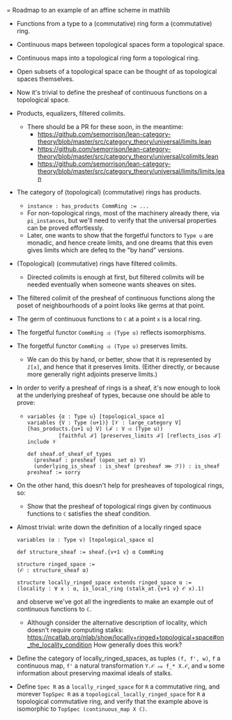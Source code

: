 = Roadmap to an example of an affine scheme in mathlib

* Functions from a type to a (commutative) ring form a (commutative) ring.
* Continuous maps between topological spaces form a topological space.
* Continuous maps into a topological ring form a topological ring.

* Open subsets of a topological space can be thought of as topological spaces themselves.

* Now it's trivial to define the presheaf of continuous functions on a topological space.

* Products, equalizers, filtered colimits.
  * There should be a PR for these soon, in the meantime:
    * https://github.com/semorrison/lean-category-theory/blob/master/src/category_theory/universal/limits.lean
    * https://github.com/semorrison/lean-category-theory/blob/master/src/category_theory/universal/colimits.lean
    * https://github.com/semorrison/lean-category-theory/blob/master/src/category_theory/universal/limits/limits.lean

* The category of (topological) (commutative) rings has products.
  * `instance : has_products CommRing := ...`
  * For non-topological rings, most of the machinery already there, via `pi_instances`, but we'll 
    need to verify that the universal properties can be proved effortlessly.
  * Later, one wants to show that the forgetful functors to `Type u` are monadic, and hence
    create limits, and one dreams that this even gives limits which are defeq to the "by hand"
    versions.

* (Topological) (commutative) rings have filtered colimits.
  * Directed colimits is enough at first, but filtered colimits will be needed eventually when 
    someone wants sheaves on sites.
* The filtered colimit of the presheaf of continuous functions along the poset of neighbourhoods of 
  a point looks like germs at that point.

* The germ of continuous functions to `ℂ` at a point `x` is a local ring.

* The forgetful functor `CommRing ⥤ (Type u)` reflects isomorphisms.
* The forgetful functor `CommRing ⥤ (Type u)` preserves limits.
  * We can do this by hand, or better, show that it is represented by `ℤ[x]`, and hence that it
    preserves limits. (Either directly, or because more generally right adjoints preserve limits.)

* In order to verify a presheaf of rings is a sheaf, it's now enough to look at the underlying 
  presheaf of types, because one should be able to prove:
  * ````
    variables {α : Type u} [topological_space α]
	variables {V : Type (u+1)} [𝒱 : large_category V] [has_products.{u+1 u} V] (ℱ : V ⥤ (Type u)) 
	          [faithful ℱ] [preserves_limits ℱ] [reflects_isos ℱ]
	include 𝒱

	def sheaf.of_sheaf_of_types
	  (presheaf : presheaf (open_set α) V)
	  (underlying_is_sheaf : is_sheaf (presheaf ⋙ ℱ)) : is_sheaf presheaf := sorry
	````  
* On the other hand, this doesn't help for presheaves of topological rings, so:
  * Show that the presheaf of topological rings given by continuous functions to `ℂ` satisfies the
    sheaf condition.
    
* Almost trivial: write down the definition of a locally ringed space
  ````
  variables (α : Type v) [topological_space α]

  def structure_sheaf := sheaf.{v+1 v} α CommRing

  structure ringed_space :=
  (𝒪 : structure_sheaf α)

  structure locally_ringed_space extends ringed_space α :=
  (locality : ∀ x : α, is_local_ring (stalk_at.{v+1 v} 𝒪 x).1)
  ````
  and observe we've got all the ingredients to make an example out of continuous functions to `ℂ`.
  * Although consider the alternative description of locality, which doesn't require computing stalks:
    https://ncatlab.org/nlab/show/locally+ringed+topological+space#on_the_locality_condition
    How generally does this work?

* Define the category of locally_ringed_spaces, as tuples `(f, f', w)`, `f` a continuous map, `f'` a
  natural transformation `Y.𝒪 ⟹ f_* X.𝒪`, and `w` some information about preserving maximal ideals
  of stalks.

* Define `Spec R` as a `locally_ringed_space` for `R` a commutative ring, and morever `TopSpec R`
  as a `topological_locally_ringed_space` for `R` a topological commutative ring, and verify that
  the example above is isomorphic to `TopSpec (continuous_map X ℂ)`.